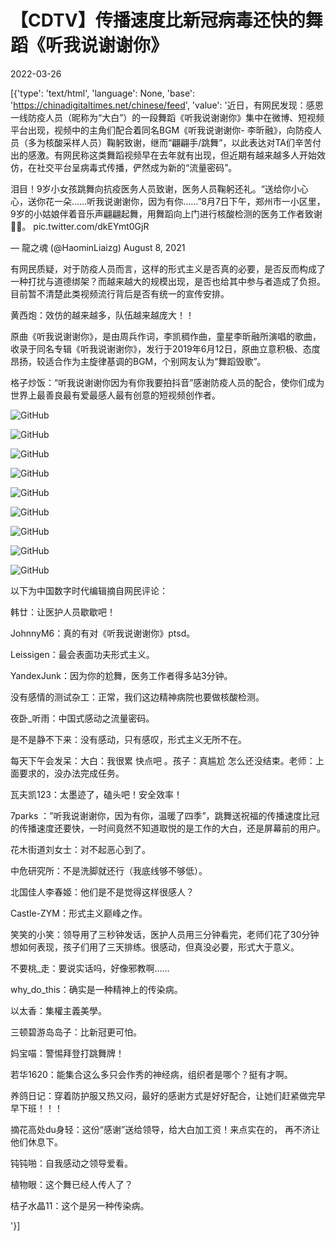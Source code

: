 # 【CDTV】传播速度比新冠病毒还快的舞蹈《听我说谢谢你》

2022-03-26

[{'type': 'text/html', 'language': None, 'base': 'https://chinadigitaltimes.net/chinese/feed', 'value': '近日，有网民发现：感恩一线防疫人员（昵称为“大白”）的一段舞蹈《听我说谢谢你》集中在微博、短视频平台出现，视频中的主角们配合着同名BGM《听我说谢谢你- 李昕融》，向防疫人员（多为核酸采样人员）鞠躬致谢，继而“翩翩手/跳舞”，以此表达对TA们辛苦付出的感激。有网民称这类舞蹈视频早在去年就有出现，但近期有越来越多人开始效仿，在社交平台呈病毒式传播，俨然成为新的“流量密码”。



泪目！9岁小女孩跳舞向抗疫医务人员致谢，医务人员鞠躬还礼。“送给你小心心，送你花一朵……听我说谢谢你，因为有你……”8月7日下午，郑州市一小区里，9岁的小姑娘伴着音乐声翩翩起舞，用舞蹈向上门进行核酸检测的医务工作者致谢👍🏻。 pic.twitter.com/dkEYmt0GjR

&mdash; 龍之魂 (@HaominLiaizg) August 8, 2021



有网民质疑，对于防疫人员而言，这样的形式主义是否真的必要，是否反而构成了一种打扰与道德绑架？而越来越大的规模出现，是否也给其中参与者造成了负担。目前暂不清楚此类视频流行背后是否有统一的宣传安排。





黄西炮：效仿的越来越多，队伍越来越庞大！！





原曲《听我说谢谢你》，是由周兵作词，李凯稠作曲，童星李昕融所演唱的歌曲，收录于同名专辑《听我说谢谢你》，发行于2019年6月12日，原曲立意积极、态度昂扬，较适合作为主旋律基调的BGM，个别网友认为“舞蹈毁歌”。





格子炒饭：“听我说谢谢你因为有你我要拍抖音”感谢防疫人员的配合，使你们成为世界上最善良最有爱最感人最有创意的短视频创作者。





![GitHub](https://chinadigitaltimes.net/chinese/files/2022/03/6fd52fd7ly1h0nd4igq26j20yi22oe81-150x150.jpeg)

![GitHub](https://chinadigitaltimes.net/chinese/files/2022/03/6fd52fd7ly1h0nd4l01nwj20yi22ox5r-150x150.jpeg)

![GitHub](https://chinadigitaltimes.net/chinese/files/2022/03/6fd52fd7ly1h0nd4myqnwj20yi22ou0x-150x150.jpeg)

![GitHub](https://chinadigitaltimes.net/chinese/files/2022/03/6fd52fd7ly1h0nd4qy2d6j20yi22ou0x-150x150.jpeg)

![GitHub](https://chinadigitaltimes.net/chinese/files/2022/03/6fd52fd7ly1h0nd4wbddbj20yi22onpd-150x150.jpeg)

![GitHub](https://chinadigitaltimes.net/chinese/files/2022/03/6fd52fd7ly1h0nd4yqi1yj20yi22ox6p-150x150.jpeg)

![GitHub](https://chinadigitaltimes.net/chinese/files/2022/03/6fd52fd7ly1h0nd5bodecj20yi22ohdt-150x150.jpeg)

![GitHub](https://chinadigitaltimes.net/chinese/files/2022/03/6fd52fd7ly1h0nd53q0wvj20yi22o1ky-150x150.jpeg)

![GitHub](https://chinadigitaltimes.net/chinese/files/2022/03/6fd52fd7ly1h0nd56u3raj20yi22ou0x-150x150.jpeg)



以下为中国数字时代编辑摘自网民评论：



韩廿：让医护人员歇歇吧！

JohnnyM6：真的有对《听我说谢谢你》ptsd。

Leissigen：最会表面功夫形式主义。

YandexJunk：因为你的尬舞，医务工作者得多站3分钟。

没有感情的测试杂工：正常，我们这边精神病院也要做核酸检测。

夜卧_听雨：中国式感动之流量密码。

是不是静不下来：没有感动，只有感叹，形式主义无所不在。

每天下午会发呆：大白：我很累 快点吧 。孩子：真尴尬 怎么还没结束。老师：上面要求的，没办法完成任务。

瓦夫凯123：太墨迹了，磕头吧！安全效率！

7parks ：&#8221;听我说谢谢你，因为有你，温暖了四季&#8221;，跳舞送祝福的传播速度比冠的传播速度还要快，一时间竟然不知道取悦的是工作的大白，还是屏幕前的用户。

花木街道刘女士：对不起恶心到了。

中危研究所：不是洗脚就还行（我底线够不够低）。

北国佳人李春姬：他们是不是觉得这样很感人？

Castle-ZYM：形式主义巅峰之作。

笑笑的小笑：领导用了三秒钟发话，医护人员用三分钟看完，老师们花了30分钟想如何表现，孩子们用了三天排练。很感动，但真没必要，形式大于意义。

不要桃_走：要说实话吗，好像邪教啊……

why_do_this：确实是一种精神上的传染病。

以太香：集權主義美學。

三顿碧游岛岛子：比新冠更可怕。

妈宝喵：警惕拜登打跳舞牌！

若华1620：能集合这么多只会作秀的神经病，组织者是哪个？挺有才啊。

养鸽日记：穿着防护服又热又闷，最好的感谢方式是好好配合，让她们赶紧做完早早下班！！！

摘花高处du身轻：这份“感谢”送给领导，给大白加工资！来点实在的， 再不济让他们休息下。

钝钝啪：自我感动之领导爱看。

植物眼：这个舞已经人传人了？

桔子水晶11：这个是另一种传染病。

'}]